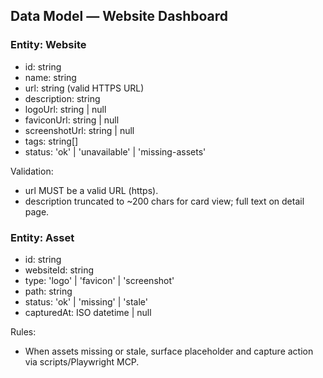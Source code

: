 ## Data Model — Website Dashboard

### Entity: Website
- id: string
- name: string
- url: string (valid HTTPS URL)
- description: string
- logoUrl: string | null
- faviconUrl: string | null
- screenshotUrl: string | null
- tags: string[]
- status: 'ok' | 'unavailable' | 'missing-assets'

Validation:
- url MUST be a valid URL (https).
- description truncated to ~200 chars for card view; full text on detail page.

### Entity: Asset
- id: string
- websiteId: string
- type: 'logo' | 'favicon' | 'screenshot'
- path: string
- status: 'ok' | 'missing' | 'stale'
- capturedAt: ISO datetime | null

Rules:
- When assets missing or stale, surface placeholder and capture action via scripts/Playwright MCP.


